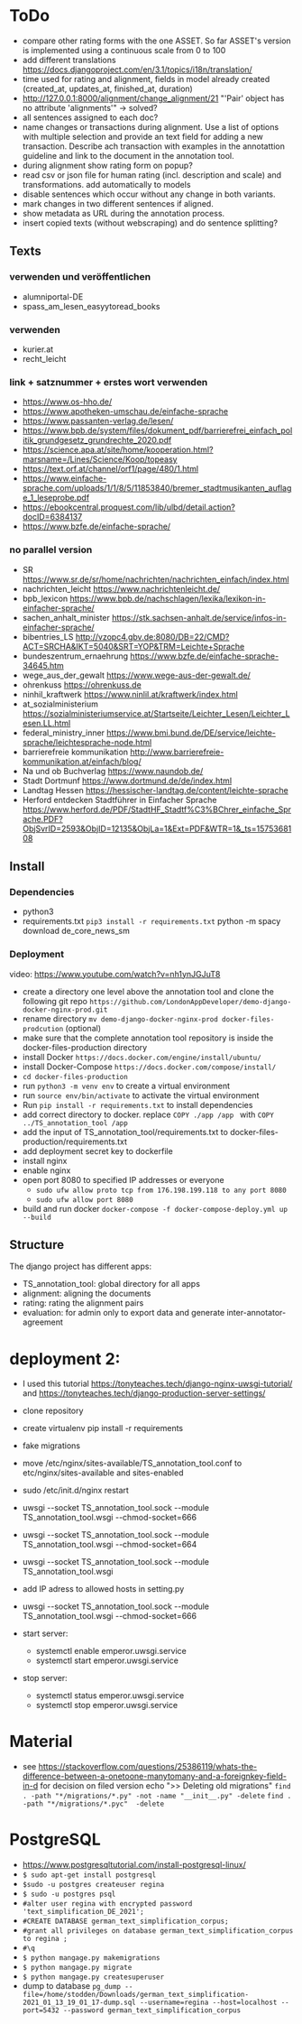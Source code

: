 # ToDo
- compare other rating forms with the one ASSET. So far ASSET's version is implemented using a continuous scale from 0 to 100
- add different translations https://docs.djangoproject.com/en/3.1/topics/i18n/translation/
- time used for rating and alignment, fields in model already created (created_at, updates_at, finished_at, duration)
- http://127.0.0.1:8000/alignment/change_alignment/21 "'Pair' object has no attribute 'alignments'" -> solved?
- all sentences assigned to each doc?
- name changes or transactions during alignment. Use a list of options with multiple selection and provide an text field for adding a new transaction. Describe ach transaction with examples in the annotattion guideline and link to the document in the annotation tool.
- during alignment show rating form on popup?
- read csv or json file for human rating (incl. description and scale) and transformations. add automatically to models
- disable sentences which  occur without any change in both variants. 
- mark changes in two different sentences if aligned.
- show metadata as URL during the annotation process.
- insert copied texts (without webscraping) and do sentence splitting?

## Texts
### verwenden und veröffentlichen
- alumniportal-DE
- spass_am_lesen_easyytoread_books
### verwenden 
- kurier.at
- recht_leicht
### link + satznummer + erstes wort verwenden
- https://www.os-hho.de/
- https://www.apotheken-umschau.de/einfache-sprache
- https://www.passanten-verlag.de/lesen/
- https://www.bpb.de/system/files/dokument_pdf/barrierefrei_einfach_politik_grundgesetz_grundrechte_2020.pdf
- https://science.apa.at/site/home/kooperation.html?marsname=/Lines/Science/Koop/topeasy 
- https://text.orf.at/channel/orf1/page/480/1.html
- https://www.einfache-sprache.com/uploads/1/1/8/5/11853840/bremer_stadtmusikanten_auflage_1_leseprobe.pdf
- https://ebookcentral.proquest.com/lib/ulbd/detail.action?docID=6384137
- https://www.bzfe.de/einfache-sprache/
### no parallel version
- SR	https://www.sr.de/sr/home/nachrichten/nachrichten_einfach/index.html
- nachrichten_leicht	https://www.nachrichtenleicht.de/
- bpb_lexicon	https://www.bpb.de/nachschlagen/lexika/lexikon-in-einfacher-sprache/
- sachen_anhalt_minister	https://stk.sachsen-anhalt.de/service/infos-in-einfacher-sprache/
- bibentries_LS	http://vzopc4.gbv.de:8080/DB=22/CMD?ACT=SRCHA&IKT=5040&SRT=YOP&TRM=Leichte+Sprache
- bundeszentrum_ernaehrung	https://www.bzfe.de/einfache-sprache-34645.htm
- wege_aus_der_gewalt	https://www.wege-aus-der-gewalt.de/
- ohrenkuss	https://ohrenkuss.de
- ninhil_kraftwerk	https://www.ninlil.at/kraftwerk/index.html
- at_sozialministerium	https://sozialministeriumservice.at/Startseite/Leichter_Lesen/Leichter_Lesen.LL.html
- federal_ministry_inner	https://www.bmi.bund.de/DE/service/leichte-sprache/leichtesprache-node.html
- barrierefreie kommunikation	http://www.barrierefreie-kommunikation.at/einfach/blog/
- Na und ob Buchverlag	https://www.naundob.de/
- Stadt Dortmunf	https://www.dortmund.de/de/index.html
- Landtag Hessen	https://hessischer-landtag.de/content/leichte-sprache
- Herford entdecken Stadtführer in Einfacher Sprache	https://www.herford.de/PDF/StadtHF_Stadtf%C3%BChrer_einfache_Sprache.PDF?ObjSvrID=2593&ObjID=12135&ObjLa=1&Ext=PDF&WTR=1&_ts=1575368108


## Install
### Dependencies
- python3
- requirements.txt `pip3 install -r requirements.txt`
python -m spacy download de_core_news_sm
  
### Deployment
 video: https://www.youtube.com/watch?v=nh1ynJGJuT8
- create a directory one level above the annotation tool and clone the following git repo `https://github.com/LondonAppDeveloper/demo-django-docker-nginx-prod.git`
- rename directory `mv demo-django-docker-nginx-prod docker-files-prodcution` (optional)  
- make sure that the complete annotation tool repository is inside the docker-files-production directory
- install Docker `https://docs.docker.com/engine/install/ubuntu/`
- install Docker-Compose `https://docs.docker.com/compose/install/`
- `cd docker-files-production`
- run `python3 -m venv env` to create a virtual environment
- run `source env/bin/activate` to activate the virtual environment
- Run `pip install -r requirements.txt` to install dependencies
- add correct directory to docker. replace `COPY ./app /app
` with  `COPY ../TS_annotation_tool /app`
- add the input of TS_annotation_tool/requirements.txt to docker-files-production/requirements.txt
- add deployment secret key to dockerfile
- install nginx
- enable nginx
- open port 8080 to specified IP addresses or everyone
    - `sudo ufw allow proto tcp from 176.198.199.118 to any port 8080`
    - `sudo ufw allow port 8080`
- build and run docker `docker-compose -f docker-compose-deploy.yml up --build`

## Structure
The django project has different apps:
- TS_annotation_tool: global directory for all apps
- alignment: aligning the documents
- rating: rating the alignment pairs
- evaluation: for admin only to export data and generate inter-annotator-agreement

# deployment 2:
- I used this tutorial https://tonyteaches.tech/django-nginx-uwsgi-tutorial/ and https://tonyteaches.tech/django-production-server-settings/
- clone repository
- create virtualenv
pip install -r requirements
- fake migrations
- move  /etc/nginx/sites-available/TS_annotation_tool.conf to etc/nginx/sites-available and sites-enabled
- sudo /etc/init.d/nginx restart
- uwsgi --socket TS_annotation_tool.sock --module TS_annotation_tool.wsgi --chmod-socket=666
- uwsgi --socket TS_annotation_tool.sock --module TS_annotation_tool.wsgi --chmod-socket=664
- uwsgi --socket TS_annotation_tool.sock --module TS_annotation_tool.wsgi
- add IP adress to allowed hosts in setting.py
- uwsgi --socket TS_annotation_tool.sock --module TS_annotation_tool.wsgi --chmod-socket=666

- start server: 
  - systemctl enable emperor.uwsgi.service
  - systemctl start emperor.uwsgi.service
- stop server:
  - systemctl status emperor.uwsgi.service
  - systemctl stop emperor.uwsgi.service

# Material
- see https://stackoverflow.com/questions/25386119/whats-the-difference-between-a-onetoone-manytomany-and-a-foreignkey-field-in-d for decision on filed version
echo ">> Deleting old migrations" 
`find . -path "*/migrations/*.py" -not -name "__init__.py" -delete` 
`find . -path "*/migrations/*.pyc"  -delete`
  
# PostgreSQL
- https://www.postgresqltutorial.com/install-postgresql-linux/
- `$ sudo apt-get install postgresql`
- `$sudo -u postgres createuser regina`
- `$ sudo -u postgres psql`
- `#alter user regina with encrypted password 'text_simplification_DE_2021';`
- `#CREATE DATABASE german_text_simplification_corpus;`
- `#grant all privileges on database german_text_simplification_corpus to regina ;`
- `#\q`
- `$ python mangage.py makemigrations`
- `$ python mangage.py migrate`
- `$ python mangage.py createsuperuser`
- dump to database `pg_dump --file=/home/stodden/Downloads/german_text_simplification-2021_01_13_19_01_17-dump.sql --username=regina --host=localhost --port=5432 --password german_text_simplification_corpus`
